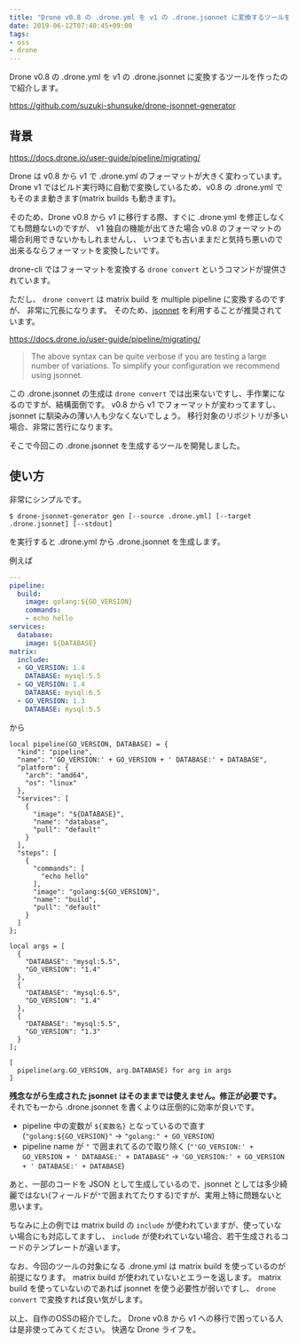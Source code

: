 ```yaml
---
title: "Drone v0.8 の .drone.yml を v1 の .drone.jsonnet に変換するツールを作った"
date: 2019-06-12T07:40:45+09:00
tags:
- oss
- drone
---
```


Drone v0.8 の .drone.yml を v1 の .drone.jsonnet に変換するツールを作ったので紹介します。

https://github.com/suzuki-shunsuke/drone-jsonnet-generator

## 背景

https://docs.drone.io/user-guide/pipeline/migrating/

Drone は v0.8 から v1 で .drone.yml のフォーマットが大きく変わっています。
Drone v1 ではビルド実行時に自動で変換しているため、v0.8 の .drone.yml でもそのまま動きます(matrix builds も動きます)。

そのため、Drone v0.8 から v1 に移行する際、すぐに .drone.yml を修正しなくても問題ないのですが、
v1 独自の機能が出てきた場合 v0.8 のフォーマットの場合利用できないかもしれませんし、
いつまでも古いままだと気持ち悪いので出来るならフォーマットを変換したいです。

drone-cli ではフォーマットを変換する `drone convert` というコマンドが提供されています。

ただし、 `drone convert` は matrix build を multiple pipeline に変換するのですが、
非常に冗長になります。
そのため、[jsonnet](https://jsonnet.org/) を利用することが推奨されています。

https://docs.drone.io/user-guide/pipeline/migrating/

> The above syntax can be quite verbose if you are testing a large number of variations.
> To simplify your configuration we recommend using jsonnet.

この .drone.jsonnet の生成は `drone convert` では出来ないですし、手作業になるのですが、結構面倒です。
v0.8 から v1 でフォーマットが変わってますし、jsonnet に馴染みの薄い人も少なくないでしょう。
移行対象のリポジトリが多い場合、非常に苦行になります。

そこで今回この .drone.jsonnet を生成するツールを開発しました。

## 使い方

非常にシンプルです。

```console
$ drone-jsonnet-generator gen [--source .drone.yml] [--target .drone.jsonnet] [--stdout]
```

を実行すると .drone.yml から .drone.jsonnet を生成します。

例えば

```yaml
---
pipeline:
  build:
    image: golang:${GO_VERSION}
    commands:
    - echo hello
services:
  database:
    image: ${DATABASE}
matrix:
  include:
  - GO_VERSION: 1.4
    DATABASE: mysql:5.5
  - GO_VERSION: 1.4
    DATABASE: mysql:6.5
  - GO_VERSION: 1.3
    DATABASE: mysql:5.5
```

から

```jsonnet
local pipeline(GO_VERSION, DATABASE) = {
  "kind": "pipeline",
  "name": "'GO_VERSION:' + GO_VERSION + ' DATABASE:' + DATABASE",
  "platform": {
    "arch": "amd64",
    "os": "linux"
  },
  "services": [
    {
      "image": "${DATABASE}",
      "name": "database",
      "pull": "default"
    }
  ],
  "steps": [
    {
      "commands": [
        "echo hello"
      ],
      "image": "golang:${GO_VERSION}",
      "name": "build",
      "pull": "default"
    }
  ]
};

local args = [
  {
    "DATABASE": "mysql:5.5",
    "GO_VERSION": "1.4"
  },
  {
    "DATABASE": "mysql:6.5",
    "GO_VERSION": "1.4"
  },
  {
    "DATABASE": "mysql:5.5",
    "GO_VERSION": "1.3"
  }
];

[
  pipeline(arg.GO_VERSION, arg.DATABASE) for arg in args
]
```

**残念ながら生成された jsonnet はそのままでは使えません。修正が必要です。**
それでも一から .drone.jsonnet を書くよりは圧倒的に効率が良いです。

* pipeline 中の変数が `${変数名}` となっているので直す (`"golang:${GO_VERSION}"` -> `"golang:" + GO_VERSION`)
* pipeline name が `"` で囲まれてるので取り除く (`"'GO_VERSION:' + GO_VERSION + ' DATABASE:' + DATABASE"` -> `'GO_VERSION:' + GO_VERSION + ' DATABASE:' + DATABASE`)

あと、一部のコードを JSON として生成しているので、jsonnet としては多少綺麗ではない(フィールドが`"`で囲まれてたりする)ですが、実用上特に問題ないと思います。

ちなみに上の例では matrix build の `include` が使われていますが、使っていない場合にも対応してますし、
`include` が使われていない場合、若干生成されるコードのテンプレートが違います。

なお、今回のツールの対象になる .drone.yml は matrix build を使っているのが前提になります。
matrix build が使われていないとエラーを返します。
matrix build を使っていないのであれば jsonnet を使う必要性が弱いですし、 `drone convert` で変換すれば良い気がします。

以上、自作のOSSの紹介でした。
Drone v0.8 から v1 への移行で困っている人は是非使ってみてください。
快適な Drone ライフを。
